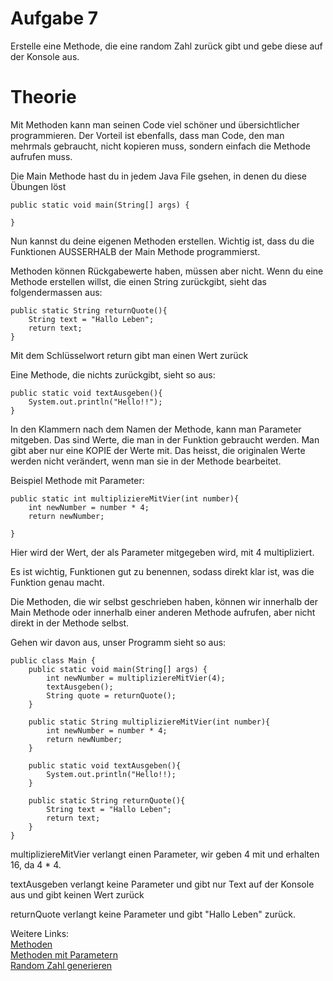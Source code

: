 <h1>Aufgabe 7</h1>
Erstelle eine Methode, die eine random Zahl zurück gibt und gebe diese
auf der Konsole aus.

<h1>Theorie</h1>
Mit Methoden kann man seinen Code viel schöner und übersichtlicher programmieren.
Der Vorteil ist ebenfalls, dass man Code, den man mehrmals gebraucht, nicht kopieren muss, 
sondern einfach die Methode aufrufen muss.

Die Main Methode hast du in jedem Java File gsehen, in denen du diese Übungen löst
```
public static void main(String[] args) {

}
```

Nun kannst du deine eigenen Methoden erstellen. Wichtig ist, dass du die Funktionen AUSSERHALB
der Main Methode programmierst. 

Methoden können Rückgabewerte haben, müssen aber nicht. 
Wenn du eine Methode erstellen willst, die einen String zurückgibt, sieht das folgendermassen aus:
```
public static String returnQuote(){
    String text = "Hallo Leben";
    return text;
}
```
Mit dem Schlüsselwort return gibt man einen Wert zurück

Eine Methode, die nichts zurückgibt, sieht so aus:
```
public static void textAusgeben(){
    System.out.println("Hello!!");
}
```

In den Klammern nach dem Namen der Methode, kann man Parameter mitgeben.
Das sind Werte, die man in der Funktion gebraucht werden. Man gibt aber nur eine KOPIE der Werte mit.
Das heisst, die originalen Werte werden nicht verändert, wenn man sie in der Methode bearbeitet.

Beispiel Methode mit Parameter:

```
public static int multipliziereMitVier(int number){
    int newNumber = number * 4;
    return newNumber;

}
```
Hier wird der Wert, der als Parameter mitgegeben wird, mit 4 multipliziert.

Es ist wichtig, Funktionen gut zu benennen, sodass direkt klar ist, was die Funktion genau macht.

Die Methoden, die wir selbst geschrieben haben, können wir innerhalb der Main Methode oder innerhalb einer anderen Methode aufrufen, aber nicht direkt in der Methode selbst.

Gehen wir davon aus, unser Programm sieht so aus:

```
public class Main {
    public static void main(String[] args) {
        int newNumber = multipliziereMitVier(4);
        textAusgeben();
        String quote = returnQuote();
    }
    
    public static String multipliziereMitVier(int number){
        int newNumber = number * 4;
        return newNumber;
    }
    
    public static void textAusgeben(){
        System.out.println("Hello!!);
    }
    
    public static String returnQuote(){
        String text = "Hallo Leben";
        return text;
    }
}

```
multipliziereMitVier verlangt einen Parameter, wir geben 4 mit und erhalten 16, da 4 * 4.

textAusgeben verlangt keine Parameter und gibt nur Text auf der Konsole aus und gibt keinen Wert zurück

returnQuote verlangt keine Parameter und gibt "Hallo Leben" zurück.

Weitere Links:</br>
<a href="https://www.w3schools.com/java/java_methods.asp">Methoden</a></br>
<a href="https://www.w3schools.com/java/java_methods_param.asp">Methoden mit Parametern</a></br>
<a href="https://www.w3schools.com/java/java_math.asp">Random Zahl generieren</a>
